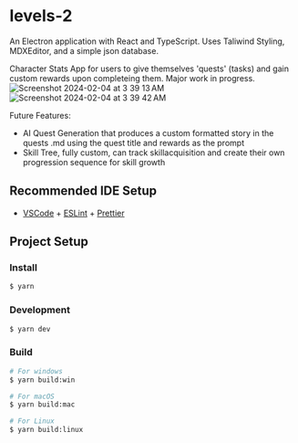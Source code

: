 # levels-2

An Electron application with React and TypeScript. Uses Taliwind Styling, MDXEditor, and a simple json database.

Character Stats App for users to give themselves 'quests' (tasks) and gain custom rewards upon completeing them. 
Major work in progress. 
![Screenshot 2024-02-04 at 3 39 13 AM](https://github.com/kraitsura/Levels/assets/144569759/757ecdb9-1feb-42c7-ad51-45628e6fe29e)
![Screenshot 2024-02-04 at 3 39 42 AM](https://github.com/kraitsura/Levels/assets/144569759/b2ad1353-7b71-4bd9-8480-6fd2d390062b)

Future Features:
* AI Quest Generation that produces a custom formatted story in the quests .md using the quest title and rewards as the prompt
* Skill Tree, fully custom, can track skillacquisition and create their own progression sequence for skill growth
  
## Recommended IDE Setup

- [VSCode](https://code.visualstudio.com/) + [ESLint](https://marketplace.visualstudio.com/items?itemName=dbaeumer.vscode-eslint) + [Prettier](https://marketplace.visualstudio.com/items?itemName=esbenp.prettier-vscode)

## Project Setup

### Install

```bash
$ yarn
```

### Development

```bash
$ yarn dev
```

### Build

```bash
# For windows
$ yarn build:win

# For macOS
$ yarn build:mac

# For Linux
$ yarn build:linux
```
